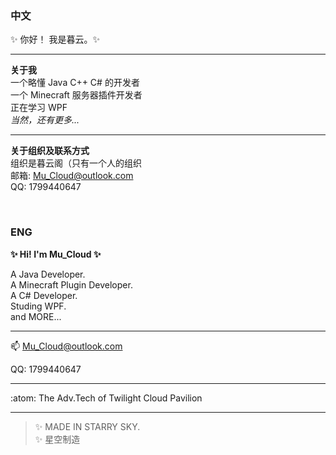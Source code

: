 ### 中文  
✨ 你好！ 我是暮云。✨  

---

__关于我__  
一个略懂 Java C++ C# 的开发者  
一个 Minecraft 服务器插件开发者  
正在学习 WPF  
_当然，还有更多..._

---

__关于组织及联系方式__  
组织是暮云阁（只有一个人的组织  
邮箱: Mu_Cloud@outlook.com  
QQ: 1799440647  

<br/>

### ENG  
__✨ Hi! I'm Mu_Cloud ✨__

A Java Developer.  
A Minecraft Plugin Developer.  
A C# Developer.  
Studing WPF.  
and MORE...  

---

📫 Mu_Cloud@outlook.com

QQ: 1799440647

---

:atom: The Adv.Tech of Twilight Cloud Pavilion

---

> ✨ MADE IN STARRY SKY.  
> ✨ 星空制造  

